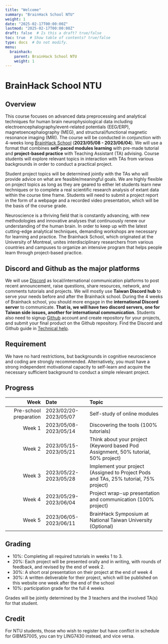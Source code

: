 ```yaml
---
title: "Welcome"
summary: "BrainHack School NTU"
weight: 1
date: "2025-02-17T00:00:00Z"
lastmod: "2025-02-17T00:00:00Z"
draft: false  # Is this a draft? true/false
toc: true  # Show table of contents? true/false
type: docs  # Do not modify.
menu:
  brainhack:
    parent: BrainHack School NTU
    weight: 1
---
```


# BrainHack School NTU
## Overview
This course focuses on advanced data preprocessing and analytical techniques for human brain neurophysiological data including electroencephalography/event-related potentials (EEG/ERP), magnetoencephalography (MEG), and structural/functional magnetic resonance imaging (MRI). The course will be conducted in conjunction with 4-weeks long [BrainHack School](https://school.brainhackmtl.org/) (**2023/05/08 - 2023/06/04**). We will use a format that combines **self-paced modules learning** with pre-made tutorial and **project-based practice** with Teaching Assistant (TA) advising. Course students will explore relevant topics in interaction with TAs from various backgrounds in order to conduct a practical project.

Student project topics will be determined jointly with the TAs who will provide advice on what are feasible/meaningful goals. We are highly flexible on project topics as long as they are geared to either let students learn new techniques or to complete a real scientific research analysis of extant data within the course time frame. Students will need to submit a project report in the form of a webpage and a recorded video presentation, which will be the basis of the course grade.

Neuroscience is a thriving field that is constantly advancing, with new methodologies and innovative analyses that continuously renew our understanding of the human brain. In order to keep up with the latest cutting-edge analytical techniques, demanding workshops are necessary for learning and practice. The Brainhack School, which originated at the University of Montreal, unites interdisciplinary researchers from various countries and campuses to organize an intensive program that helps people learn through project-based practice.

## Discord and Github as the major platforms
We will use [Discord](https://discord.com/) as local/international communication platforms to post recent announcement, raise questions, share resources, network, and comments tutorials and projects. We will mostly use **Taiwan Discord hub** to serve your needs before and after the Brainhack school. During the 4 weeks of Brainhack school, you should more engage in the **international Discord server** to communicate. **That is, we will have two discord servers, one for Taiwan side issues, another for international communication.** Students also need to signup [Github](https://github.com/) account and create repository for your projects, and submit your final product on the Github repository. Find the Discord and Github guide in [Technical help](https://www.clinicalbrain.org/brainhack/technicalhelp/).

## Requirement
We have no hard restrictions, but backgrounds in cognitive neuroscience and coding are strongly recommended. Alternatively, you must have a strong independent motivational capacity to self-learn and acquire the necessary sufficient background to conduct a simple relevant project.

## Progress

| Week                    | Date                  | Topic                                                                                |
|------------------------:|:----------------------|:-------------------------------------------------------------------------------------|
| Pre-school preparation  | 2023/02/20-2023/05/07 | Self-study of online modules                                                         |
| Week 1                  | 2023/05/08-2023/05/14 | Discovering the tools (100% tutorials)                                               |
| Week 2                  | 2023/05/15-2023/05/21 | Think about your project (Keyword based Pod Assignment, 50% tutorial, 50% project)   |
| Week 3                  | 2023/05/22-2023/05/28 | Implement your project (Assigned to Project Pods and TAs, 25% tutorial, 75% project) |
| Week 4                  | 2023/05/29-2023/06/04 | Project wrap-up presentation and communication (100% project)                        |
| Week 5                  | 2023/06/05-2023/06/11 | BrainHack Symposium at National Taiwan University (Optional)                         |


## Grading
- 10%: Completing all required tutorials in weeks 1 to 3.
- 20%: Each project will be presented orally and in writing, with rounds of feedback, and revised by the end of week 2. 
- 30%: A short oral presentation on their project at the end of week 4
- 30%: A written deliverable for their project, which will be published on this website one week after the end of the school
- 10%: participation grade for the full 4 weeks

Grades will be jointly determined by the 3 teachers and the involved TA(s) for that student.

## Credit

For NTU students, those who wish to register but have conflict in schedule for GIBMS7005, you can try LING7430 instead, and vice versa.
